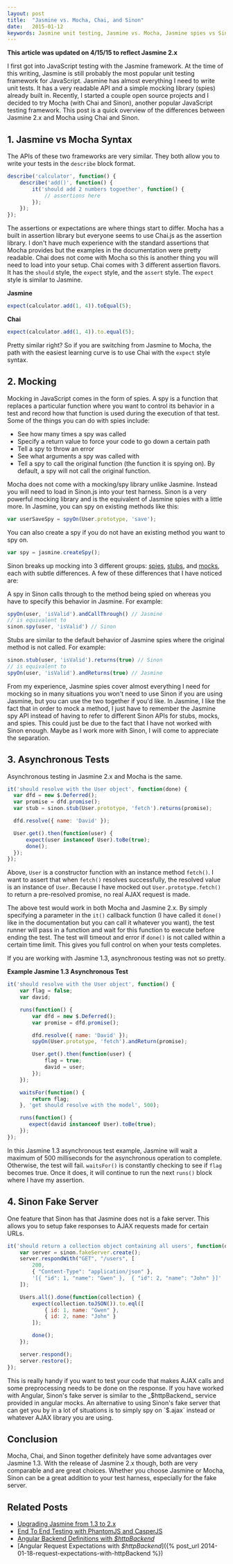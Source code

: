 ```yaml
---
layout: post
title:  "Jasmine vs. Mocha, Chai, and Sinon"
date:   2015-01-12
keywords: Jasmine unit testing, Jasmine vs. Mocha, Jasmine spies vs Sinon, JavaScript unit testing, Introduction to Sinon.js, Sinon Tutorial
---
```


__This article was updated on 4/15/15 to reflect Jasmine 2.x__

I first got into JavaScript testing with the Jasmine framework. At the time of this writing, Jasmine is still probably the most popular unit testing framework for JavaScript. Jasmine has almost everything I need to write unit tests. It has a very readable API and a simple mocking library (spies) already built in. Recently, I started a couple open source projects and I decided to try Mocha (with Chai and Sinon), another popular JavaScript testing framework. This post is a quick overview of the differences between Jasmine 2.x and Mocha using Chai and Sinon.

## 1. Jasmine vs Mocha Syntax

The APIs of these two frameworks are very similar. They both allow you to write your tests in the `describe` block format.

```js
describe('calculator', function() {
	describe('add()', function() {
		it('should add 2 numbers togoether', function() {
			// assertions here
		});
	});
});
```

The assertions or expectations are where things start to differ. Mocha has a built in assertion library but everyone seems to use Chai.js as the assertion library. I don't have much experience with the standard assertions that Mocha provides but the examples in the documentation were pretty readable. Chai does not come with Mocha so this is another thing you will need to load into your setup. Chai comes with 3 different assertion flavors. It has the `should` style, the `expect` style, and the `assert` style. The `expect` style is similar to Jasmine.

__Jasmine__

```js
expect(calculator.add(1, 4)).toEqual(5);
```

__Chai__

```js
expect(calculator.add(1, 4)).to.equal(5);
```

Pretty similar right? So if you are switching from Jasmine to Mocha, the path with the easiest learning curve is to use Chai with the `expect` style syntax.

## 2. Mocking

Mocking in JavaScript comes in the form of spies. A spy is a function that replaces a particular function where you want to control its behavior in a test and record how that function is used during the execution of that test. Some of the things you can do with spies include:

* See how many times a spy was called
* Specify a return value to force your code to go down a certain path
* Tell a spy to throw an error
* See what arguments a spy was called with
* Tell a spy to call the original function (the function it is spying on). By default, a spy will not call the original function.

Mocha does not come with a mocking/spy library unlike Jasmine. Instead you will need to load in Sinon.js into your test harness. Sinon is a very powerful mocking library and is the equivalent of Jasmine spies with a little more. In Jasmine, you can spy on existing methods like this:

```js
var userSaveSpy = spyOn(User.prototype, 'save');
``` 

You can also create a spy if you do not have an existing method you want to spy on.

```js
var spy = jasmine.createSpy();
```

Sinon breaks up mocking into 3 different groups: [spies](http://sinonjs.org/docs/#spies), [stubs](http://sinonjs.org/docs/#stubs), and [mocks](http://sinonjs.org/docs/#mocks), each with subtle differences. A few of these differences that I have noticed are:

A spy in Sinon calls through to the method being spied on whereas you have to specify this behavior in Jasmine. For example: 

```js
spyOn(user, 'isValid').andCallThrough() // Jasmine
// is equivalent to 
sinon.spy(user, 'isValid') // Sinon
```

Stubs are similar to the default behavior of Jasmine spies where the original method is not called. For example:

```js
sinon.stub(user, 'isValid').returns(true) // Sinon
// is equivalent to
spyOn(user, 'isValid').andReturns(true) // Jasmine
```


From my experience, Jasmine spies cover almost everything I need for mocking so in many situations you won't need to use Sinon if you are using Jasmine, but you can use the two together if you'd like. In Jasmine, I like the fact that in order to mock a method, I just have to remember the Jasmine spy API instead of having to refer to different Sinon APIs for stubs, mocks, and spies. This could just be due to the fact that I have not worked with Sinon enough. Maybe as I work more with Sinon, I will come to appreciate the separation.


## 3. Asynchronous Tests

Asynchronous testing in Jasmine 2.x and Mocha is the same. 

```js
it('should resolve with the User object', function(done) {
  var dfd = new $.Deferred();
  var promise = dfd.promise();
  var stub = sinon.stub(User.prototype, 'fetch').returns(promise);

  dfd.resolve({ name: 'David' });

  User.get().then(function(user) {
      expect(user instanceof User).toBe(true);
      done();
  });
});
```

Above, `User` is a constructor function with an instance method `fetch()`. I want to assert that when `fetch()` resolves successfully, the resolved value is an instance of `User`. Because I have mocked out `User.prototype.fetch()` to return a pre-resolved promise, no real AJAX request is made.

The above test would work in both Mocha and Jasmine 2.x. By simply specifying a parameter in the `it()` callback function (I have called it `done()` like in the documentation but you can call it whatever you want), the test runner will pass in a function and wait for this function to execute before ending the test. The test will timeout and error if `done()` is not called within a certain time limit. This gives you full control on when your tests completes. 

If you are working with Jasmine 1.3, asynchronous testing was not so pretty.

__Example Jasmine 1.3 Asynchronous Test__

```js
it('should resolve with the User object', function() {
    var flag = false;
    var david;

    runs(function() {
        var dfd = new $.Deferred();
        var promise = dfd.promise();

        dfd.resolve({ name: 'David' });
        spyOn(User.prototype, 'fetch').andReturn(promise);

        User.get().then(function(user) {
            flag = true;
            david = user;
        });
    });

    waitsFor(function() {
        return flag;
    }, 'get should resolve with the model', 500);

    runs(function() {
       expect(david instanceof User).toBe(true);
    });
});
```

In this Jasmine 1.3 asynchronous test example, Jasmine will wait a maximum of 500 milliseconds for the asynchronous operation to complete. Otherwise, the test will fail. `waitsFor()` is constantly checking to see if `flag` becomes true. Once it does, it will continue to run the next `runs()` block where I have my assertion.


## 4. Sinon Fake Server

One feature that Sinon has that Jasmine does not is a fake server. This allows you to setup fake responses to AJAX requests made for certain URLs.

```js
it('should return a collection object containing all users', function(done) {
	var server = sinon.fakeServer.create();
	server.respondWith("GET", "/users", [
		200, 
		{ "Content-Type": "application/json" },
		'[{ "id": 1, "name": "Gwen" },  { "id": 2, "name": "John" }]'
	]);

	Users.all().done(function(collection) {
		expect(collection.toJSON()).to.eql([
			{ id: 1, name: "Gwen" },
			{ id: 2, name: "John" }
		]);

		done();	
	});

	server.respond();
	server.restore();
});
```

This is really handy if you want to test your code that makes AJAX calls and some preprocessing needs to be done on the response. If you have worked with Angular, Sinon's fake server is similar to the _$httpBackend_ service provided in angular mocks. An alternative to using Sinon's fake server that can get you by in a lot of situations is to simply spy on `$.ajax` instead or whatever AJAX library you are using.

## Conclusion

Mocha, Chai, and Sinon together definitely have some advantages over Jasmine 1.3. With the release of Jasmine 2.x though, both are very comparable and are great choices. Whether you choose Jasmine or Mocha, Sinon can be a great addition to your test harness, especially for the fake server. 

## Related Posts

* [Upgrading Jasmine from 1.3 to 2.x](/2015/01/29/Upgrading-Jasmine-from-1.3-to-2.1.html)
* [End To End Testing with PhantomJS and CasperJS](/2015/02/28/end-to-end-testing-with-phantomsjs-and-casperjs.html)
* [Angular Backend Definitions with _$httpBackend_](/angular.js/javascript/2014/01/20/backend-definitions-with-httpBackend.html)
* [Angular Request Expectations with _$httpBackend_]({% post_url 2014-01-18-request-expectations-with-httpBackend %})
